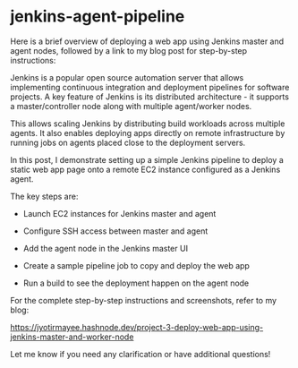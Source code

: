 # jenkins-agent-pipeline

 Here is a brief overview of deploying a web app using Jenkins master and agent nodes, followed by a link to my blog post for step-by-step instructions:

Jenkins is a popular open source automation server that allows implementing continuous integration and deployment pipelines for software projects. A key feature of Jenkins is its distributed architecture - it supports a master/controller node along with multiple agent/worker nodes. 

This allows scaling Jenkins by distributing build workloads across multiple agents. It also enables deploying apps directly on remote infrastructure by running jobs on agents placed close to the deployment servers.

In this post, I demonstrate setting up a simple Jenkins pipeline to deploy a static web app page onto a remote EC2 instance configured as a Jenkins agent.

The key steps are:

- Launch EC2 instances for Jenkins master and agent 

- Configure SSH access between master and agent

- Add the agent node in the Jenkins master UI

- Create a sample pipeline job to copy and deploy the web app

- Run a build to see the deployment happen on the agent node

For the complete step-by-step instructions and screenshots, refer to my blog:

https://jyotirmayee.hashnode.dev/project-3-deploy-web-app-using-jenkins-master-and-worker-node

Let me know if you need any clarification or have additional questions!



